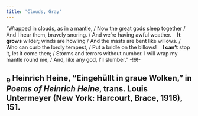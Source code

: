 ```yaml
---
title: 'Clouds, Gray'
---
```


“Wrapped in clouds, as in a mantle, / Now the great gods sleep together / And I hear them, bravely snoring. / And we’re having awful weather. &nbsp;&nbsp;&nbsp;**It grows** wilder; winds are howling / And the masts are bent like willows. / Who can curb the lordly tempest, / Put a bridle on the billows! &nbsp;&nbsp;&nbsp;**I can’t** stop it, let it come then; / Storms and terrors without number. I will wrap my mantle round me, / And, like any god, I’ll slumber.” -!9!-

## <sub class="subscript">**9**</sub> Heinrich Heine, “Eingehüllt in graue Wolken,” in _Poems of Heinrich Heine_, trans. Louis Untermeyer (New York: Harcourt, Brace, 1916), 151.
